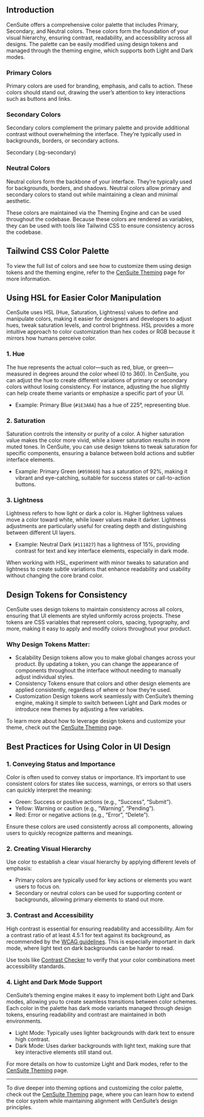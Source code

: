## Introduction


CenSuite offers a comprehensive color palette that includes Primary, Secondary, and Neutral colors. These colors form the foundation of your visual hierarchy, ensuring contrast, readability, and accessibility across all designs. The palette can be easily modified using design tokens and managed through the theming engine, which supports both Light and Dark modes.


### Primary Colors


Primary colors are used for branding, emphasis, and calls to action. These colors should stand out, drawing the user’s attention to key interactions such as buttons and links.


### Secondary Colors


Secondary colors complement the primary palette and provide additional contrast without overwhelming the interface. They’re typically used in backgrounds, borders, or secondary actions.


Secondary (.bg\-secondary)


### Neutral Colors


Neutral colors form the backbone of your interface. They’re typically used for backgrounds, borders, and shadows. Neutral colors allow primary and secondary colors to stand out while maintaining a clean and minimal aesthetic.


These colors are maintained via the Theming Engine and can be used throughout the codebase. Because these colors are rendered as variables, they can be used with tools like Tailwind CSS to ensure consistency across the codebase.


## Tailwind CSS Color Palette


To view the full list of colors and see how to customize them using design tokens and the theming engine, refer to the [CenSuite Theming](#) page for more information.


## Using HSL for Easier Color Manipulation


CenSuite uses HSL (Hue, Saturation, Lightness) values to define and manipulate colors, making it easier for designers and developers to adjust hues, tweak saturation levels, and control brightness. HSL provides a more intuitive approach to color customization than hex codes or RGB because it mirrors how humans perceive color.


### 1\. Hue


The hue represents the actual color—such as red, blue, or green—measured in degrees around the color wheel (0 to 360\). In CenSuite, you can adjust the hue to create different variations of primary or secondary colors without losing consistency. For instance, adjusting the hue slightly can help create theme variants or emphasize a specific part of your UI.


* Example: Primary Blue (`#1E3A8A`) has a hue of 225°, representing blue.


### 2\. Saturation


Saturation controls the intensity or purity of a color. A higher saturation value makes the color more vivid, while a lower saturation results in more muted tones. In CenSuite, you can use design tokens to tweak saturation for specific components, ensuring a balance between bold actions and subtler interface elements.


* Example: Primary Green (`#059669`) has a saturation of 92%, making it vibrant and eye\-catching, suitable for success states or call\-to\-action buttons.


### 3\. Lightness


Lightness refers to how light or dark a color is. Higher lightness values move a color toward white, while lower values make it darker. Lightness adjustments are particularly useful for creating depth and distinguishing between different UI layers.


* Example: Neutral Dark (`#111827`) has a lightness of 15%, providing contrast for text and key interface elements, especially in dark mode.


When working with HSL, experiment with minor tweaks to saturation and lightness to create subtle variations that enhance readability and usability without changing the core brand color.


## Design Tokens for Consistency


CenSuite uses design tokens to maintain consistency across all colors, ensuring that UI elements are styled uniformly across projects. These tokens are CSS variables that represent colors, spacing, typography, and more, making it easy to apply and modify colors throughout your product.


### Why Design Tokens Matter:


* Scalability Design tokens allow you to make global changes across your product. By updating a token, you can change the appearance of components throughout the interface without needing to manually adjust individual styles.
* Consistency Tokens ensure that colors and other design elements are applied consistently, regardless of where or how they’re used.
* Customization Design tokens work seamlessly with CenSuite’s theming engine, making it simple to switch between Light and Dark modes or introduce new themes by adjusting a few variables.


To learn more about how to leverage design tokens and customize your theme, check out the [CenSuite Theming](#) page.


## Best Practices for Using Color in UI Design


### 1\. Conveying Status and Importance


Color is often used to convey status or importance. It’s important to use consistent colors for states like success, warnings, or errors so that users can quickly interpret the meaning:


* Green: Success or positive actions (e.g., “Success”, “Submit”).
* Yellow: Warning or caution (e.g., “Warning”, “Pending”).
* Red: Error or negative actions (e.g., “Error”, “Delete”).


Ensure these colors are used consistently across all components, allowing users to quickly recognize patterns and meanings.


### 2\. Creating Visual Hierarchy


Use color to establish a clear visual hierarchy by applying different levels of emphasis:


* Primary colors are typically used for key actions or elements you want users to focus on.
* Secondary or neutral colors can be used for supporting content or backgrounds, allowing primary elements to stand out more.


### 3\. Contrast and Accessibility


High contrast is essential for ensuring readability and accessibility. Aim for a contrast ratio of at least 4\.5:1 for text against its background, as recommended by the [WCAG guidelines](https://www.w3.org/TR/WCAG21/). This is especially important in dark mode, where light text on dark backgrounds can be harder to read.


Use tools like [Contrast Checker](https://contrastchecker.com) to verify that your color combinations meet accessibility standards.


### 4\. Light and Dark Mode Support


CenSuite’s theming engine makes it easy to implement both Light and Dark modes, allowing you to create seamless transitions between color schemes. Each color in the palette has dark mode variants managed through design tokens, ensuring readability and contrast are maintained in both environments.


* Light Mode: Typically uses lighter backgrounds with dark text to ensure high contrast.
* Dark Mode: Uses darker backgrounds with light text, making sure that key interactive elements still stand out.


For more details on how to customize Light and Dark modes, refer to the [CenSuite Theming](#) page.




---


To dive deeper into theming options and customizing the color palette, check out the [CenSuite Theming](/docs/design/foundation/customization-and-theming) page, where you can learn how to extend the color system while maintaining alignment with CenSuite’s design principles.

